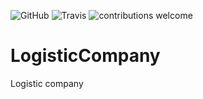 ![GitHub](https://img.shields.io/github/license/mashape/apistatus.svg) ![Travis](https://travis-ci.org/DyvakYA/LogisticCompany.png?branch=master) ![contributions welcome](https://img.shields.io/badge/contributions-welcome-brightgreen.svg?style=flat)

# LogisticCompany
Logistic company




